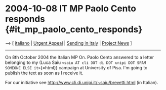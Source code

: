 # 2004-10-08 IT MP Paolo Cento responds {#it_mp_paolo_cento_responds}

\--\> \[ [ italiano](Cento041008It "wikilink") \| [ Urgent
Appeal](LtrCons0406En "wikilink") \| [ Sending in
Italy](LtrConsSendIt0406It "wikilink") \| [ Project
News](FfiiprojNewsEn "wikilink") \]

------------------------------------------------------------------------

On 8th October 2004 the Italian MP On. Paolo Cento answered to a letter
belonging to my (Luca Saiu
`<saiu AT cli DOT di DOT unipi DOT SPAM SOMEONE ELSE it>`{=html})
campaign at University of Pisa. I\'m going to publish the text as soon
as I receive it.

For our initiative see <http://www.cli.di.unipi.it/~saiu/brevetti.html>
(in Italian).
